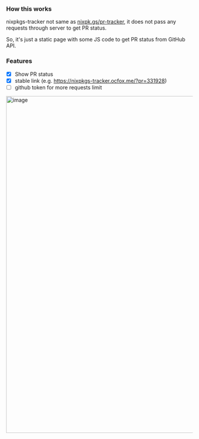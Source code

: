 ### How this works

nixpkgs-tracker not same as [nixpk.gs/pr-tracker](https://nixpk.gs/pr-tracker),
it does not pass any requests through server to get PR status.

So, it's just a static page with some JS code to get PR status from GitHub API.

### Features

- [x] Show PR status
- [x] stable link (e.g. https://nixpkgs-tracker.ocfox.me/?pr=331928)
- [ ] github token for more requests limit

<img width="911" alt="image" src="https://github.com/user-attachments/assets/2c0bf5ef-035b-4b09-8bae-857d688cfd13">
